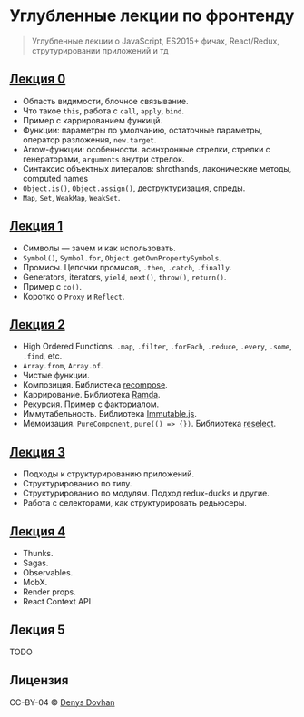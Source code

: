 # Углубленные лекции по фронтенду

> Углубленные лекции о JavaScript, ES2015+ фичах, React/Redux, струтурировании приложений и тд

## [Лекция 0](https://github.com/dogecodes/in-depth-lectures/tree/master/lecture-0)

* Область видимости, блочное связывание.
* Что такое `this`, работа с `call`, `apply`, `bind`.
* Пример с каррированием функицй.
* Функции: параметры по умолчанию, остаточные параметры, оператор разложения, `new.target`.
* Arrow-функции: особенности. асинхронные стрелки, стрелки с генераторами, `arguments` внутри стрелок.
* Синтаксис объектных литералов: shrothands, лаконические методы, computed names
* `Object.is()`, `Object.assign()`, деструктуризация, спреды.
* `Map`, `Set`, `WeakMap`, `WeakSet`.

## [Лекция 1](https://github.com/dogecodes/in-depth-lectures/tree/master/lecture-1)

* Символы — зачем и как использовать.
* `Symbol()`, `Symbol.for`, `Object.getOwnPropertySymbols`.
* Промисы. Цепочки промисов, `.then`, `.catch`, `.finally`.
* Generators, iterators, `yield`, `next()`, `throw()`, `return()`.
* Пример с `co()`.
* Коротко о `Proxy` и `Reflect`.

## [Лекция 2](https://github.com/dogecodes/in-depth-lectures/tree/master/lecture-2)

* High Ordered Functions. `.map`, `.filter`, `.forEach`, `.reduce`, `.every`, `.some`, `.find`, etc.
* `Array.from`, `Array.of`.
* Чистые функции.
* Композиция. Библиотека [recompose](https://github.com/acdlite/recompose).
* Каррирование. Библиотека [Ramda](https://ramdajs.com).
* Рекурсия. Пример с факториалом.
* Иммутабельность. Библиотека [Immutable.js](https://facebook.github.io/immutable-js/).
* Мемоизация. `PureComponent`, `pure(() => {})`. Библиотека [reselect](https://github.com/reduxjs/reselect).

## [Лекция 3](https://github.com/dogecodes/in-depth-lectures/tree/master/lecture-3)

* Подходы к структурированию приложений.
* Cтруктурированию по типу.
* Cтруктурированию по модулям. Подход redux-ducks и другие.
* Работа с селекторами, как структурировать редьюсеры.

## [Лекция 4](https://github.com/dogecodes/in-depth-lectures/tree/master/lecture-4)

* Thunks.
* Sagas.
* Observables.
* MobX.
* Render props.
* React Context API

## Лекция 5

TODO

## Лицензия

CC-BY-04 &copy; [Denys Dovhan](http://denysdovhan.com)
